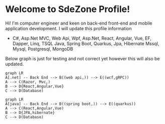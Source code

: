# Welcome to SdeZone Profile!

Hi! I'm computer engineer and keen on back-end front-end and mobile application development. I will update this profile information 

 - C#, Asp.Net MVC, Web Api, Wpf, Asp.Net, React, Angular, Vue, EF,   
   Dapper, Linq, TSQL Java, Spring Boot, Quarkus, Jpa, Hibernate Mssql, 
   Mysql, Postgresql, MongoDB

Below graph is just for testing and not correct yet however this will also be updated.

```mermaid
graph LR
A[.net] -- Back End --> B((web api,)) --> E((wcf,gRPC))
A --> C(Razor, Mvc,)
B --> D{React,Angular,Vue}
C --> D(Database)
```

```mermaid
graph LR
A[java] -- Back End --> B((spring boot,)) --> E((quarkus))
A --> C(React,Angular,Vue)
B --> D{JPA,hibernate}
C --> D(Database)
